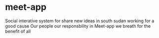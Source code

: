 # meet-app
Social interative system for share new ideas in south sudan 
working for a good cause
Our people our responsbility in Meet-app we breath for the benefit of all 
